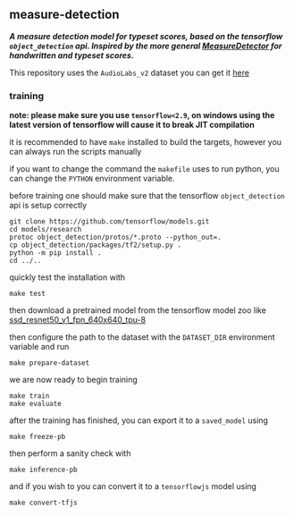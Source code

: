 ## measure-detection

***A measure detection model for typeset scores, based on the tensorflow `object_detection` api. Inspired by the more general [MeasureDetector](https://github.com/OMR-Research/MeasureDetector) for handwritten and typeset scores.***


This repository uses the `AudioLabs_v2` dataset you can get it [here](https://github.com/apacha/OMR-Datasets/releases/download/datasets/AudioLabs_v2.zip)


### training

**note: please make sure you use `tensorflow<2.9`, on windows using the latest version of tensorflow will cause it to break JIT compilation**

it is recommended to have `make` installed to build the targets, however you can always run the scripts manually

if you want to change the command the `makefile` uses to run python, you can change the `PYTHON` environment variable.

before training one should make sure that the tensorflow `object_detection` api is setup correctly

```
git clone https://github.com/tensorflow/models.git
cd models/research
protoc object_detection/protos/*.proto --python_out=.
cp object_detection/packages/tf2/setup.py .
python -m pip install .
cd ../..
```

quickly test the installation with

```
make test
```

then download a pretrained model from the tensorflow model zoo like [ssd_resnet50_v1_fpn_640x640_tpu-8](http://download.tensorflow.org/models/object_detection/tf2/20200711/ssd_resnet50_v1_fpn_640x640_coco17_tpu-8.tar.gz)

then configure the path to the dataset with the `DATASET_DIR` environment variable and run

```
make prepare-dataset
```

we are now ready to begin training

```
make train
make evaluate
```

after the training has finished, you can export it to a `saved_model` using

```
make freeze-pb
```

then perform a sanity check with

```
make inference-pb
```

and if you wish to you can convert it to a `tensorflowjs` model using

```
make convert-tfjs
```
